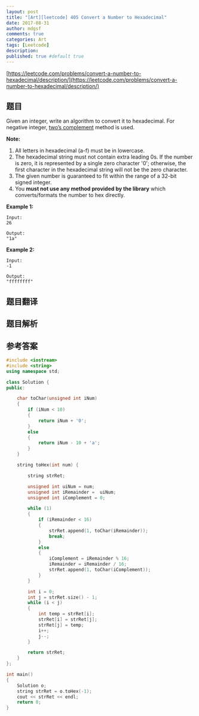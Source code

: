 ```yaml
---
layout: post
title: "[Art][leetcode] 405 Convert a Number to Hexadecimal"
date: 2017-08-31
author: mdgsf
comments: true
categories: Art
tags: [Leetcode]
description:
published: true #default true
---
```


[https://leetcode.com/problems/convert-a-number-to-hexadecimal/description/](https://leetcode.com/problems/convert-a-number-to-hexadecimal/description/)

## 题目

 Given an integer, write an algorithm to convert it to hexadecimal. For negative integer, [two’s complement](https://en.wikipedia.org/wiki/Two%27s_complement) method is used.

**Note:**

1. All letters in hexadecimal (a-f) must be in lowercase.
2. The hexadecimal string must not contain extra leading 0s. If the number is zero, it is represented by a single zero character '0'; otherwise, the first character in the hexadecimal string will not be the zero character.
3. The given number is guaranteed to fit within the range of a 32-bit signed integer.
4. You **must not use any method provided by the library** which converts/formats the number to hex directly.

**Example 1:**

```
Input:
26

Output:
"1a"
```

**Example 2:**

```
Input:
-1

Output:
"ffffffff"
```

## 题目翻译

## 题目解析

## 参考答案

```c++
#include <iostream>
#include <string>
using namespace std;

class Solution {
public:

	char toChar(unsigned int iNum)
	{
		if (iNum < 10)
		{
			return iNum + '0';
		}
		else
		{
			return iNum - 10 + 'a';
		}
	}

	string toHex(int num) {

		string strRet;

		unsigned int uiNum = num;
		unsigned int iRemainder =  uiNum;
		unsigned int iComplement = 0;

		while (1)
		{
			if (iRemainder < 16)
			{
				strRet.append(1, toChar(iRemainder));
				break;
			}
			else
			{
				iComplement = iRemainder % 16;
				iRemainder = iRemainder / 16;
				strRet.append(1, toChar(iComplement));
			}
		}

		int i = 0;
		int j = strRet.size() - 1;
		while (i < j)
		{
			int temp = strRet[i];
			strRet[i] = strRet[j];
			strRet[j] = temp;
			i++;
			j--;
		}

		return strRet;
	}
};

int main()
{
	Solution o;
	string strRet = o.toHex(-1);
	cout << strRet << endl;
	return 0;
}
```


